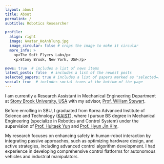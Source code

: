 ```yaml
---
layout: about
title: About
permalink: /
subtitle: Robotics Researcher

profile:
  align: right
  image: Avatar_HoAnhTung.jpg
  image_circular: false # crops the image to make it circular
  more_info: >
    <p>The Soft Flyers Lab</p>
    <p>Stony Brook, New York, USA</p>

news: true  # includes a list of news items
latest_posts: false  # includes a list of the newest posts
selected_papers: true # includes a list of papers marked as "selected={true}"
social: true  # includes social icons at the bottom of the page
---
```


I am currently a Research Assistant in Mechanical Engineering Department at [Stony Brook University, USA](https://www.stonybrook.edu/) with my advisor, [Prof. William Stewart](https://scholar.google.com/citations?user=UdGrhc0AAAAJ&hl=en&oi=ao). 

Before enrolling in SBU, I graduated from Korea Advanced Institute of Science and Technology ([KAIST](https://www.kaist.ac.kr/en/)), where I pursue BS degree in Mechanical Engineering (specialize in Robotics and Control System) under the supervision of [Prof. Huitaek Yun](https://scholar.google.com/citations?user=-1agGGkAAAAJ&hl=en&oi=ao) and [Prof. Hyun Jin Kim](https://scholar.google.com/citations?user=msC__OwAAAAJ&hl=en&oi=ao). 

My research focuses on enhancing safety in human-robot interaction by integrating passive approaches, such as optimizing hardware design, and active strategies, including advanced control algorithm development. I had experience in developing comprehensive control flatforms for autonomous vehicles and industrial manipulators.